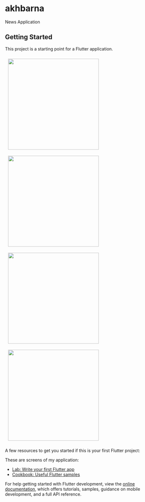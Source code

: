 # akhbarna

News Application

## Getting Started

This project is a starting point for a Flutter application.
<p>
  <img src="https://github.com/user-attachments/assets/18238128-5077-48b5-a8aa-ff969dd67867" width="300" style="margin: 10px;" />
  <img src="https://github.com/user-attachments/assets/badab2ae-95fd-4a9d-863e-344ef2253378" width="300" style="margin: 10px;" />
  <img src="https://github.com/user-attachments/assets/ae30008f-40bc-4691-9cb7-7ad1066e726b" width="300" style="margin: 10px;" />
  <img src="https://github.com/user-attachments/assets/56ac78ad-2002-4913-b7da-2f636bce55ab" width="300" style="margin: 10px;" />
</p>

A few resources to get you started if this is your first Flutter project:

These are screens of my application:


- [Lab: Write your first Flutter app](https://docs.flutter.dev/get-started/codelab)
- [Cookbook: Useful Flutter samples](https://docs.flutter.dev/cookbook)

For help getting started with Flutter development, view the
[online documentation](https://docs.flutter.dev/), which offers tutorials,
samples, guidance on mobile development, and a full API reference.
